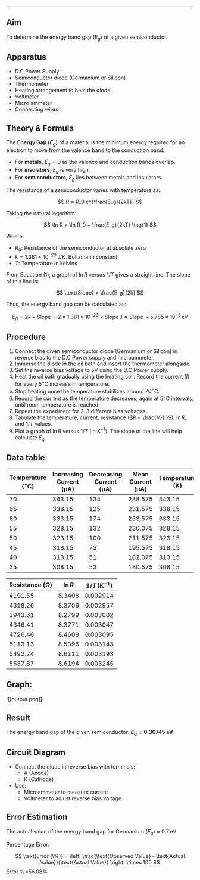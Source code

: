 ___
## Aim
To determine the energy band gap ($E_g$) of a given semiconductor.

## Apparatus
- D.C Power Supply  
- Semiconductor diode (Germanium or Silicon)  
- Thermometer  
- Heating arrangement to heat the diode  
- Voltmeter  
- Micro ammeter  
- Connecting wires  

## Theory & Formula
The **Energy Gap ($E_g$)** of a material is the minimum energy required for an electron to move from the valence band to the conduction band.  

- For **metals**, $E_g = 0$ as the valence and conduction bands overlap.  
- For **insulators**, $E_g$ is very high.  
- For **semiconductors**, $E_g$ lies between metals and insulators.

The resistance of a semiconductor varies with temperature as:

$$
R = R_0 e^{\frac{E_g}{2kT}}
$$

Taking the natural logarithm:

$$
\ln R = \ln R_0 + \frac{E_g}{2kT} \tag{1}
$$

Where:  
- $R_0$: Resistance of the semiconductor at absolute zero  
- $k = 1.381 \times 10^{-23} \, \text{J/K}$: Boltzmann constant  
- $T$: Temperature in kelvins  

From Equation (1), a graph of $\ln R$ versus $1/T$ gives a straight line. The slope of this line is:

$$
\text{Slope} = \frac{E_g}{2k}
$$

Thus, the energy band gap can be calculated as:

$$
E_g = 2k \times \text{Slope} = 2 \times 1.381 \times 10^{-23} \times \text{Slope} \, \text{J} = \text{Slope} \, \times 5.785 \times 10^{-5} \, \text{eV}
$$

## Procedure
1. Connect the given semiconductor diode (Germanium or Silicon) in reverse bias to the D.C Power supply and microammeter.
2. Immerse the diode in the oil bath and insert the thermometer alongside.
3. Set the reverse bias voltage to 5V using the D.C Power supply.
4. Heat the oil bath gradually using the heating coil. Record the current ($I$) for every $5^\circ$C increase in temperature.
5. Stop heating once the temperature stabilizes around $70^\circ$C.
6. Record the current as the temperature decreases, again at $5^\circ$C intervals, until room temperature is reached.
7. Repeat the experiment for 2–3 different bias voltages.
8. Tabulate the temperature, current, resistance ($R = \frac{V}{I}$), $\ln R$, and $1/T$ values.
9. Plot a graph of $\ln R$ versus $1/T$ (in $\text{K}^{-1}$). The slope of the line will help calculate $E_g$.
## Data table:

| Temperature ($^\circ$C) | Increasing Current (μA) | Decreasing Current (μA) | Mean Current (μA) | Temperature (K) |
| ----------------------- | ----------------------- | ----------------------- | ----------------- | --------------- |
| 70                      | 343.15                  | 134                     | 238.575           | 343.15          |
| 65                      | 338.15                  | 125                     | 231.575           | 338.15          |
| 60                      | 333.15                  | 174                     | 253.575           | 333.15          |
| 55                      | 328.15                  | 132                     | 230.075           | 328.15          |
| 50                      | 323.15                  | 100                     | 211.575           | 323.15          |
| 45                      | 318.15                  | 73                      | 195.575           | 318.15          |
| 40                      | 313.15                  | 51                      | 182.075           | 313.15          |
| 35                      | 308.15                  | 53                      | 180.575           | 308.15          |

| Resistance ($\Omega$) | $\ln R$ | $1/T \, (\text{K}^{-1})$ |
| --------------------- | ------- | ------------------------ |
| 4191.55               | 8.3408  | 0.002914                 |
| 4318.26               | 8.3706  | 0.002957                 |
| 3943.61               | 8.2799  | 0.003002                 |
| 4346.41               | 8.3771  | 0.003047                 |
| 4726.46               | 8.4609  | 0.003095                 |
| 5113.13               | 8.5396  | 0.003143                 |
| 5492.24               | 8.6111  | 0.003193                 |
| 5537.87               | 8.6194  | 0.003245                 |

## Graph:
![[output.png]]

## Result
The energy band gap of the given semiconductor: **$E_g = 0.30745$ eV**

## Circuit Diagram
- Connect the diode in reverse bias with terminals:
  - A (Anode)
  - K (Cathode)
- Use:
  - Microammeter to measure current
  - Voltmeter to adjust reverse bias voltage  

## Error Estimation
The actual value of the energy band gap for Germanium ($E_g$) = $0.7 \, \text{eV}$  

Percentage Error:

$$
\text{Error (\%)} = \left| \frac{\text{Observed Value} - \text{Actual Value}}{\text{Actual Value}} \right| \times 100
$$
Error %=56.08%


